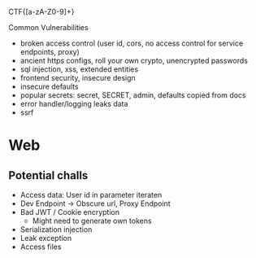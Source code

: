 

CTF{[a-zA-Z0-9]+}

Common Vulnerabilities
- broken access control (user id, cors, no access control for service endpoints, proxy)
- ancient https configs, roll your own crypto, unencrypted passwords
- sql injection, xss, extended entities
- frontend security, insecure design
- insecure defaults
- popular secrets: secret, SECRET, admin, defaults copied from docs
- error handler/logging leaks data
- ssrf
# Web

## Potential challs

- Access data: User id in parameter iteraten
- Dev Endpoint -> Obscure url, Proxy Endpoint
- Bad JWT / Cookie encryption
  - Might need to generate own tokens
- Serialization injection
- Leak exception
- Access files
